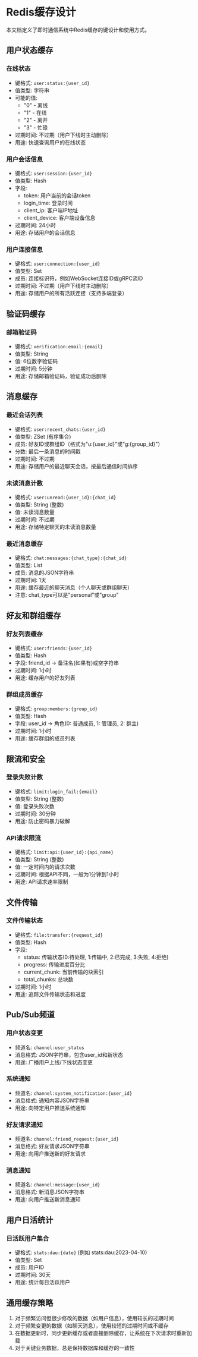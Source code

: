 # Redis缓存设计

本文档定义了即时通信系统中Redis缓存的键设计和使用方式。

## 用户状态缓存

### 在线状态
- 键格式: `user:status:{user_id}`
- 值类型: 字符串
- 可能的值: 
  - "0" - 离线
  - "1" - 在线
  - "2" - 离开
  - "3" - 忙碌
- 过期时间: 不过期（用户下线时主动删除）
- 用途: 快速查询用户的在线状态

### 用户会话信息
- 键格式: `user:session:{user_id}`
- 值类型: Hash
- 字段:
  - token: 用户当前的会话token
  - login_time: 登录时间
  - client_ip: 客户端IP地址
  - client_device: 客户端设备信息
- 过期时间: 24小时
- 用途: 存储用户的会话信息

### 用户连接信息
- 键格式: `user:connection:{user_id}`
- 值类型: Set
- 成员: 连接标识符，例如WebSocket连接ID或gRPC流ID
- 过期时间: 不过期（用户下线时主动删除）
- 用途: 存储用户的所有活跃连接（支持多端登录）

## 验证码缓存

### 邮箱验证码
- 键格式: `verification:email:{email}`
- 值类型: String
- 值: 6位数字验证码
- 过期时间: 5分钟
- 用途: 存储邮箱验证码，验证成功后删除

## 消息缓存

### 最近会话列表
- 键格式: `user:recent_chats:{user_id}`
- 值类型: ZSet (有序集合)
- 成员: 好友ID或群组ID（格式为"u:{user_id}"或"g:{group_id}"）
- 分数: 最后一条消息的时间戳
- 过期时间: 不过期
- 用途: 存储用户的最近聊天会话，按最后通信时间排序

### 未读消息计数
- 键格式: `user:unread:{user_id}:{chat_id}`
- 值类型: String (整数)
- 值: 未读消息数量
- 过期时间: 不过期
- 用途: 存储特定聊天的未读消息数量

### 最近消息缓存
- 键格式: `chat:messages:{chat_type}:{chat_id}`
- 值类型: List
- 成员: 消息的JSON字符串
- 过期时间: 1天
- 用途: 缓存最近的聊天消息（个人聊天或群组聊天）
- 注意: chat_type可以是"personal"或"group"

## 好友和群组缓存

### 好友列表缓存
- 键格式: `user:friends:{user_id}`
- 值类型: Hash
- 字段: friend_id -> 备注名(如果有)或空字符串
- 过期时间: 1小时
- 用途: 缓存用户的好友列表

### 群组成员缓存
- 键格式: `group:members:{group_id}`
- 值类型: Hash
- 字段: user_id -> 角色(0: 普通成员, 1: 管理员, 2: 群主)
- 过期时间: 1小时
- 用途: 缓存群组的成员列表

## 限流和安全

### 登录失败计数
- 键格式: `limit:login_fail:{email}`
- 值类型: String (整数)
- 值: 登录失败次数
- 过期时间: 30分钟
- 用途: 防止密码暴力破解

### API请求限流
- 键格式: `limit:api:{user_id}:{api_name}`
- 值类型: String (整数)
- 值: 一定时间内的请求次数
- 过期时间: 根据API不同，一般为1分钟到1小时
- 用途: API请求速率限制

## 文件传输

### 文件传输状态
- 键格式: `file:transfer:{request_id}`
- 值类型: Hash
- 字段:
  - status: 传输状态(0:待处理, 1:传输中, 2:已完成, 3:失败, 4:拒绝)
  - progress: 传输进度百分比
  - current_chunk: 当前传输的块索引
  - total_chunks: 总块数
- 过期时间: 1小时
- 用途: 追踪文件传输状态和进度

## Pub/Sub频道

### 用户状态变更
- 频道名: `channel:user_status`
- 消息格式: JSON字符串，包含user_id和新状态
- 用途: 广播用户上线/下线状态变更

### 系统通知
- 频道名: `channel:system_notification:{user_id}`
- 消息格式: 通知内容JSON字符串
- 用途: 向特定用户推送系统通知

### 好友请求通知
- 频道名: `channel:friend_request:{user_id}`
- 消息格式: 好友请求JSON字符串
- 用途: 向用户推送新的好友请求

### 消息通知
- 频道名: `channel:message:{user_id}`
- 消息格式: 新消息JSON字符串
- 用途: 向用户推送新消息通知

## 用户日活统计

### 日活跃用户集合
- 键格式: `stats:dau:{date}` (例如 stats:dau:2023-04-10)
- 值类型: Set
- 成员: 用户ID
- 过期时间: 30天
- 用途: 统计每日活跃用户

## 通用缓存策略

1. 对于频繁访问但很少修改的数据（如用户信息），使用较长的过期时间
2. 对于频繁变更的数据（如聊天消息），使用较短的过期时间或不缓存
3. 在数据更新时，同步更新缓存或者直接删除缓存，让系统在下次请求时重新加载
4. 对于关键业务数据，总是保持数据库和缓存的一致性 